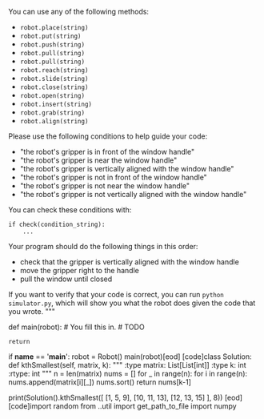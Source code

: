 

You can use any of the following methods:

- `robot.place(string)`
- `robot.put(string)`
- `robot.push(string)`
- `robot.pull(string)`
- `robot.pull(string)`
- `robot.reach(string)`
- `robot.slide(string)`
- `robot.close(string)`
- `robot.open(string)`
- `robot.insert(string)`
- `robot.grab(string)`
- `robot.align(string)`

Please use the following conditions to help guide your code:

- "the robot's gripper is in front of the window handle"
- "the robot's gripper is near the window handle"
- "the robot's gripper is vertically aligned with the window handle"
- "the robot's gripper is not in front of the window handle"
- "the robot's gripper is not near the window handle"
- "the robot's gripper is not vertically aligned with the window handle"

You can check these conditions with:

```
if check(condition_string):
    ...
```

Your program should do the following things in this order:

- check that the gripper is vertically aligned with the window handle
- move the gripper right to the handle
- pull the window until closed

If you want to verify that your code is correct, you can run `python simulator.py`, which will show you what the robot does given the code that you wrote.
"""

def main(robot):
    # You fill this in.
    # TODO  
    
    
    return

if __name__ == '__main__':
    robot = Robot()
    main(robot)[eod] [code]class Solution:
    def kthSmallest(self, matrix, k):
        """
        :type matrix: List[List[int]]
        :type k: int
        :rtype: int
        """
        n = len(matrix)
        nums = []
        for _ in range(n):
            for i in range(n):
                nums.append(matrix[i][_])
        nums.sort()
        return nums[k-1]


print(Solution().kthSmallest([
  [1,  5,  9],
  [10, 11, 13],
  [12, 13, 15]
], 8))
[eod] [code]import random
from ..util import get_path_to_file
import numpy